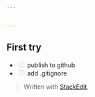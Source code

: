 ```yaml
---


---
```


<h2 id="first-try">First try</h2>
<ul>
<li class="task-list-item"><input class="task-list-item-checkbox" disabled="" type="checkbox"> publish to github</li>
<li class="task-list-item"><input class="task-list-item-checkbox" disabled="" type="checkbox"> add .gitignore</li>
</ul>
<blockquote>
<p>Written with <a href="https://stackedit.io/">StackEdit</a>.</p>
</blockquote>

